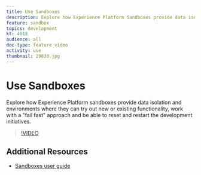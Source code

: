 ```yaml
---
title: Use Sandboxes
description: Explore how Experience Platform Sandboxes provide data isolation and environments where they can try out new or existing functionality, work with a 'fail fast' approach and be able to reset and restart the development initiatives.
feature: sandbox
topics: development
kt: 4018
audience: all
doc-type: feature video
activity: use
thumbnail: 29838.jpg
---
```


# Use Sandboxes

Explore how Experience Platform sandboxes provide data isolation and environments where they can try out new or existing functionality, work with a "fail fast" approach and be able to reset and restart the development initiatives.

>[!VIDEO](https://video.tv.adobe.com/v/29838/?quality=12&learn=on)

## Additional Resources

* [Sandboxes user guide](https://experienceleague.adobe.com/docs/experience-platform/sandbox/home.html)
